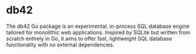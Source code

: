 # db42

The db42 Go package is an experimental, in-process SQL database engine tailored for
monolithic web applications. Inspired by SQLite but written from scratch entirely in Go,
it aims to offer fast, lightweight SQL database functionality with no external dependencies.
